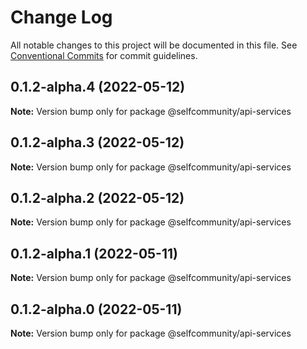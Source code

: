 # Change Log

All notable changes to this project will be documented in this file.
See [Conventional Commits](https://conventionalcommits.org) for commit guidelines.

## 0.1.2-alpha.4 (2022-05-12)

**Note:** Version bump only for package @selfcommunity/api-services





## 0.1.2-alpha.3 (2022-05-12)

**Note:** Version bump only for package @selfcommunity/api-services





## 0.1.2-alpha.2 (2022-05-12)

**Note:** Version bump only for package @selfcommunity/api-services





## 0.1.2-alpha.1 (2022-05-11)

**Note:** Version bump only for package @selfcommunity/api-services





## 0.1.2-alpha.0 (2022-05-11)

**Note:** Version bump only for package @selfcommunity/api-services
